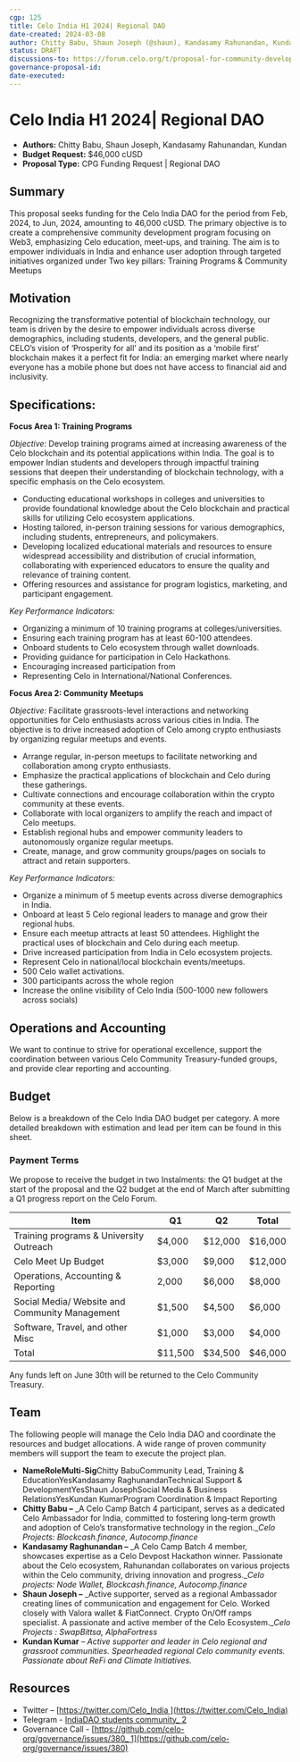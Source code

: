 ```yaml
---
cgp: 125
title: Celo India H1 2024| Regional DAO
date-created: 2024-03-08
author: Chitty Babu, Shaun Joseph (@shaun), Kandasamy Rahunandan, Kundan (@Qaphqa)
status: DRAFT 
discussions-to: https://forum.celo.org/t/proposal-for-community-development-in-india-indiadao-community-management
governance-proposal-id:
date-executed:
---
```



# Celo India H1 2024| Regional DAO

- **Authors:** Chitty Babu, Shaun Joseph, Kandasamy Rahunandan, Kundan
- **Budget Request:** $46,000 cUSD
- **Proposal Type:** CPG Funding Request | Regional DAO

## Summary
This proposal seeks funding for the Celo India DAO for the period from Feb, 2024, to Jun, 2024, amounting to 46,000 cUSD. The primary objective is to create a comprehensive community development program focusing on Web3, emphasizing Celo education, meet-ups, and training. The aim is to empower individuals in India and enhance user adoption through targeted initiatives organized under Two key pillars: Training Programs & Community Meetups

## Motivation
Recognizing the transformative potential of blockchain technology, our team is driven by the desire to empower individuals across diverse demographics, including students, developers, and the general public. CELO’s vision of ‘Prosperity for all’ and its position as a ‘mobile first’ blockchain makes it a perfect fit for India: an emerging market where nearly everyone has a mobile phone but does not have access to financial aid and inclusivity.

## Specifications:
**Focus Area 1: Training Programs**

_Objective:_ Develop training programs aimed at increasing awareness of the Celo blockchain and its potential applications within India. The goal is to empower Indian students and developers through impactful training sessions that deepen their understanding of blockchain technology, with a specific emphasis on the Celo ecosystem.

*   Conducting educational workshops in colleges and universities to provide foundational knowledge about the Celo blockchain and practical skills for utilizing Celo ecosystem applications.
*   Hosting tailored, in-person training sessions for various demographics, including students, entrepreneurs, and policymakers.
*   Developing localized educational materials and resources to ensure widespread accessibility and distribution of crucial information, collaborating with experienced educators to ensure the quality and relevance of training content.
*   Offering resources and assistance for program logistics, marketing, and participant engagement.
    

_Key Performance Indicators:_

*   Organizing a minimum of 10 training programs at colleges/universities.
*   Ensuring each training program has at least 60-100 attendees.
*   Onboard students to Celo ecosystem through wallet downloads.
*   Providing guidance for participation in Celo Hackathons.
*   Encouraging increased participation from
*   Representing Celo in International/National Conferences.
    

**Focus Area 2: Community Meetups**

_Objective:_ Facilitate grassroots-level interactions and networking opportunities for Celo enthusiasts across various cities in India. The objective is to drive increased adoption of Celo among crypto enthusiasts by organizing regular meetups and events.

*   Arrange regular, in-person meetups to facilitate networking and collaboration among crypto enthusiasts.
*   Emphasize the practical applications of blockchain and Celo during these gatherings.
*   Cultivate connections and encourage collaboration within the crypto community at these events.
*   Collaborate with local organizers to amplify the reach and impact of Celo meetups.
*   Establish regional hubs and empower community leaders to autonomously organize regular meetups.
*   Create, manage, and grow community groups/pages on socials to attract and retain supporters.
    

_Key Performance Indicators:_
*   Organize a minimum of 5 meetup events across diverse demographics in India.
*   Onboard at least 5 Celo regional leaders to manage and grow their regional hubs.
*   Ensure each meetup attracts at least 50 attendees. Highlight the practical uses of blockchain and Celo during each meetup.
*   Drive increased participation from India in Celo ecosystem projects.
*   Represent Celo in national/local blockchain events/meetups.
*   500 Celo wallet activations.
*   300 participants across the whole region
*   Increase the online visibility of Celo India (500-1000 new followers across socials)
    

## Operations and Accounting
We want to continue to strive for operational excellence, support the coordination between various Celo Community Treasury-funded groups, and provide clear reporting and accounting.

## Budget
Below is a breakdown of the Celo India DAO budget per category. A more detailed breakdown with estimation and lead per item can be found in this sheet.

### Payment Terms
We propose to receive the budget in two Instalments: the Q1 budget at the start of the proposal and the Q2 budget at the end of March after submitting a Q1 progress report on the Celo Forum.

|Item| Q1 | Q2 |Total|
|----|----|----|-----|
|Training programs & University Outreach|$4,000|$12,000|$16,000|
|  Celo Meet Up Budget  |      $3,000       | $9,000 | $12,000 |
|  Operations, Accounting & Reporting |      2,000       | $6,000 | $8,000 |
|  Social Media/ Website and Community Management  |      $1,500       | $4,500 | $6,000 |
|  Software, Travel, and other Misc  |      $1,000       | $3,000 | $4,000 |
|  Total  |      $11,500       | $34,500 | $46,000 |

Any funds left on June 30th will be returned to the Celo Community Treasury.

## Team
The following people will manage the Celo India DAO and coordinate the resources and budget allocations. A wide range of proven community members will support the team to execute the project plan.
- **NameRoleMulti-Sig**Chitty BabuCommunity Lead, Training & EducationYesKandasamy RaghunandanTechnical Support & DevelopmentYesShaun JosephSocial Media & Business RelationsYesKundan KumarProgram Coordination & Impact Reporting
- **Chitty Babu –** _A Celo Camp Batch 4 participant, serves as a dedicated Celo Ambassador for India, committed to fostering long-term growth and adoption of Celo’s transformative technology in the region.__Celo Projects:_ _Blockcash.finance, Autocomp.finance_
- **Kandasamy Raghunandan –** _A Celo Camp Batch 4 member, showcases expertise as a Celo Devpost Hackathon winner. Passionate about the Celo ecosystem, Rahunandan collaborates on various projects within the Celo community, driving innovation and progress.__Celo projects:_ _Node Wallet, Blockcash.finance, Autocomp.finance_
- **Shaun Joseph –** _Active supporter, served as a regional Ambassador creating lines of communication and engagement for Celo. Worked closely with Valora wallet & FiatConnect. Crypto On/Off ramps specialist. A passionate and active member of the Celo Ecosystem.__Celo Projects_ _: SwapBittsa, AlphaFortress_
- **Kundan Kumar** – _Active supporter and leader in Celo regional and grassroot communities. Spearheaded regional Celo community events. Passionate about ReFi and Climate Initiatives._

## Resources
- Twitter – [https://twitter.com/Celo_India ](https://twitter.com/Celo_India)
- Telegram - [IndiaDAO students community_ 2](https://t.me/+oa8Vf3A7D-BiNjQ1)
- Governance Call - [https://github.com/celo-org/governance/issues/380_ 1](https://github.com/celo-org/governance/issues/380)
